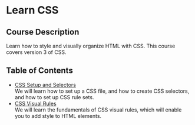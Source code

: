 # Learn CSS
## Course Description
Learn how to style and visually organize HTML with CSS. This course covers version 3 of CSS.
## Table of Contents
- [CSS Setup and Selectors](./contents/CSS%20Setup%20and%20Selectors.md)  
We will learn how to set up a CSS file, and how to create CSS selectors, and how to set up CSS rule sets.
- [CSS Visual Rules](./contents/CSS%20Visual%20Rules.md)  
We will learn the fundamentals of CSS visual rules, which will enable you to add style to HTML elements.